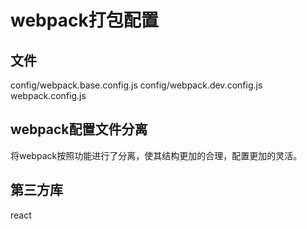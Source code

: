 # webpack打包配置
## 文件

config/webpack.base.config.js
config/webpack.dev.config.js
webpack.config.js

## webpack配置文件分离

将webpack按照功能进行了分离，使其结构更加的合理，配置更加的灵活。

## 第三方库

react






